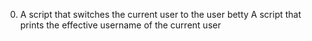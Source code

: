 0. A script that switches the current user to the user betty
A script that prints the effective username of the current user
